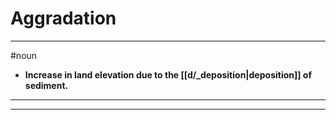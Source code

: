 # Aggradation
---
#noun
- **Increase in land elevation due to the [[d/_deposition|deposition]] of sediment.**
---
---
